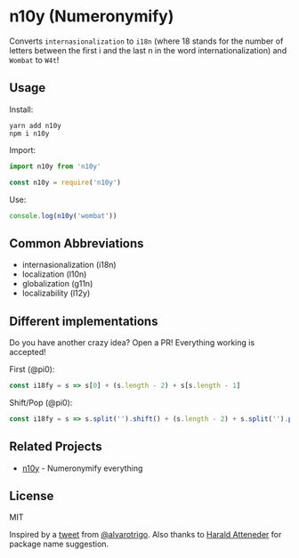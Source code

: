 # n10y (Numeronymify)

Converts `internasionalization` to `i18n` (where 18 stands for the number of letters between the first i and the last n in the word internationalization) and `Wombat` to `W4t`!

## Usage

Install:

```
yarn add n10y
npm i n10y
```

Import:

```js
import n10y from 'n10y'

const n10y = require('n10y')
```

Use:

```js
console.log(n10y('wombat'))
```

## Common Abbreviations

- internasionalization (i18n)
- localization (l10n)
- globalization (g11n)
- localizability (l12y)

## Different implementations

Do you have another crazy idea? Open a PR! Everything working is accepted!

First (@pi0):

```js
const i18fy = s => s[0] + (s.length - 2) + s[s.length - 1]
```

Shift/Pop (@pi0):

```js
const i18fy = s => s.split('').shift() + (s.length - 2) + s.split('').pop()
```

## Related Projects

- [n10y](https://github.com/foriequal0/n10y) - Numeronymify everything

## License

MIT

Inspired by a [tweet](https://twitter.com/IMAC2/status/1211606044788572162) from [@alvarotrigo](https://github.com/alvarotrigo). Also thanks to [Harald Atteneder](https://twitter.com/urbantrout) for package name suggestion.

